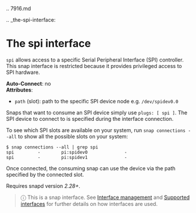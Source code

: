 .. 7916.md

.. _the-spi-interface:

# The spi interface

`spi` allows access to a specific Serial Peripheral Interface (SPI) controller. This snap interface is restricted because it provides privileged access to SPI hardware.



**Auto-Connect**: no</br>
**Attributes**:
 * `path` (slot): path to the specific SPI device node e.g. `/dev/spidev0.0`

Snaps that want to consume an SPI device simply use `plugs: [ spi ]`. The SPI device to connect to is specified during the interface connection.

To see which SPI slots are available on your system, run `snap connections --all` to show all the possible slots on your system:

```
$ snap connections --all | grep spi
spi         -        pi:spidev0              -
spi         -        pi:spidev1              -
```

Once connected, the consuming snap can use the device via the path specified by the connected slot.

Requires snapd version _2.28+_.

> ⓘ  This is a snap interface. See [Interface management](/t/interface-management/6154) and [Supported interfaces](/t/supported-interfaces/7744) for further details on how interfaces are used.